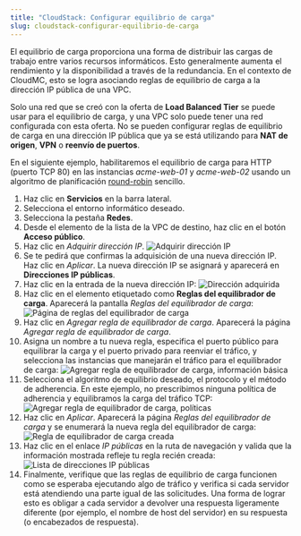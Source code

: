 ```yaml
---
title: "CloudStack: Configurar equilibrio de carga"
slug: cloudstack-configurar-equilibrio-de-carga
---
```



El equilibrio de carga proporciona una forma de distribuir las cargas de trabajo entre varios recursos informáticos. Esto generalmente aumenta el rendimiento y la disponibilidad a través de la redundancia. En el contexto de CloudMC, esto se logra asociando reglas de equilibrio de carga a la dirección IP pública de una VPC.

Solo una red que se creó con la oferta de **Load Balanced Tier** se puede usar para el equilibrio de carga, y una VPC solo puede tener una red configurada con esta oferta. No se pueden configurar reglas de equilibrio de carga en una dirección IP pública que ya se está utilizando para **NAT de origen**, **VPN** o **reenvío de puertos**.

<!-- Can add here an explanation of the algorithms and stickiness methods provided by CloudStack. -->

En el siguiente ejemplo, habilitaremos el equilibrio de carga para HTTP (puerto TCP 80) en las instancias *acme-web-01* y *acme-web-02* usando un algoritmo de planificación [round-robin](https://en.wikipedia.org/wiki/Round-robin_scheduling) sencillo.

1. Haz clic en **Servicios** en la barra lateral.
1. Selecciona el entorno informático deseado.
1. Selecciona la pestaña **Redes**.
1. Desde el elemento de la lista de la VPC de destino, haz clic en el botón **Acceso público**.
1. Haz clic en *Adquirir dirección IP*.
![Adquirir dirección IP](/assets/load-balancing-1-en.png)
1. Se te pedirá que confirmas la adquisición de una nueva dirección IP. Haz clic en *Aplicar*. La nueva dirección IP se asignará y aparecerá en **Direcciones IP públicas**.
1. Haz clic en la entrada de la nueva dirección IP:
![Dirección adquirida](/assets/load-balancing-2-en.png)
1. Haz clic en el elemento etiquetado como **Reglas del equilibrador de carga**. Aparecerá la pantalla *Reglas del equilibrador de carga*:
![Página de reglas del equilibrador de carga](/assets/load-balancing-3-en.png)
1. Haz clic en *Agregar regla de equilibrador de carga*. Aparecerá la página *Agregar regla de equilibrador de carga*.
1. Asigna un nombre a tu nueva regla, especifica el puerto público para equilibrar la carga y el puerto privado para reenviar el tráfico, y selecciona las instancias que manejarán el tráfico para el equilibrador de carga:
![Agregar regla de equilibrador de carga, información básica](/assets/load-balancing-4-en.png)
1. Selecciona el algoritmo de equilibrio deseado, el protocolo y el método de adherencia. En este ejemplo, no prescribimos ninguna política de adherencia y equilibramos la carga del tráfico TCP:
![Agregar regla de equilibrador de carga, políticas](/assets/load-balancing-5-en.png)
1. Haz clic en *Aplicar*. Aparecerá la página *Reglas del equilibrador de carga* y se enumerará la nueva regla del equilibrador de carga:
![Regla de equilibrador de carga creada](/assets/load-balancing-6-en.png)
1. Haz clic en el enlace *IP públicas* en la ruta de navegación y valida que la información mostrada refleje tu regla recién creada:
![Lista de direcciones IP públicas](/assets/load-balancing-7-en.png)
1. Finalmente, verifique que las reglas de equilibrio de carga funcionen como se esperaba ejecutando algo de tráfico y verifica si cada servidor está atendiendo una parte igual de las solicitudes. Una forma de lograr esto es obligar a cada servidor a devolver una respuesta ligeramente diferente (por ejemplo, el nombre de host del servidor) en su respuesta (o encabezados de respuesta).
